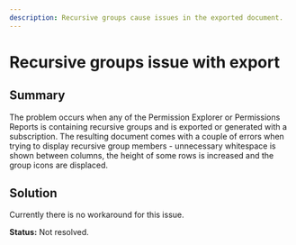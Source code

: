 ```yaml
---
description: Recursive groups cause issues in the exported document.
---
```


# Recursive groups issue with export

## **Summary**

The problem occurs when any of the Permission Explorer or Permissions Reports is containing recursive groups and is exported or generated with a subscription. The resulting document comes with a couple of errors when trying to display recursive group members - unnecessary whitespace is shown between columns, the height of some rows is increased and the group icons are displaced.

## **Solution**

Currently there is no workaround for this issue.

**Status:** Not resolved.


